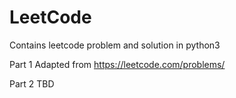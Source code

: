 # LeetCode


Contains leetcode problem and solution in python3

Part 1
Adapted from
https://leetcode.com/problems/



Part 2
TBD